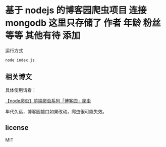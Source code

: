 # 基于 nodejs 的博客园爬虫项目 连接mongodb 这里只存储了 作者 年龄 粉丝 等等 其他有待 添加

运行方式
```
node index.js
```

## 相关博文

具体使用请看：

[【node爬虫】前端爬虫系列「博客园」爬虫](http://www.cnblogs.com/coco1s/p/4954063.html)

年代久远，博客园接口如果改动，爬虫很可能失效。

## license 
MIT

